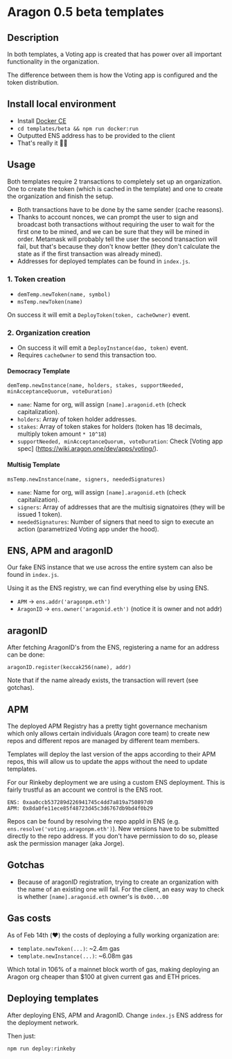 # Aragon 0.5 beta templates

## Description

In both templates, a Voting app is created that has power over all important
functionality in the organization.

The difference between them is how the Voting app is configured and the token
distribution.

## Install local environment

- Install [Docker CE](https://docs.docker.com/install/)
- `cd templates/beta && npm run docker:run`
- Outputted ENS address has to be provided to the client
- That's really it 🦅🚀

## Usage

Both templates require 2 transactions to completely set up an organization.
One to create the token (which is cached in the template) and one to create the
organization and finish the setup.

- Both transactions have to be done by the same sender (cache reasons).
- Thanks to account nonces, we can prompt the user to sign and broadcast both
transactions without requiring the user to wait for the first one to be mined,
and we can be sure that they will be mined in order.
Metamask will probably tell the user the second transaction will fail, but that's
because they don't know better (they don't calculate the state as if the first
transaction was already mined).
- Addresses for deployed templates can be found in `index.js`.

### 1. Token creation

- `demTemp.newToken(name, symbol)`
- `msTemp.newToken(name)`

On success it will emit a `DeployToken(token, cacheOwner)` event.

### 2. Organization creation

- On success it will emit a `DeployInstance(dao, token)` event.
- Requires `cacheOwner` to send this transaction too.

#### Democracy Template

```
demTemp.newInstance(name, holders, stakes, supportNeeded, minAcceptanceQuorum, voteDuration)
```

- `name`: Name for org, will assign `[name].aragonid.eth` (check capitalization).
- `holders`: Array of token holder addresses.
- `stakes`: Array of token stakes for holders (token has 18 decimals, multiply token amount `* 10^18`)
- `supportNeeded, minAcceptanceQuorum, voteDuration`: Check [Voting app spec]
(https://wiki.aragon.one/dev/apps/voting/).


#### Multisig Template

```
msTemp.newInstance(name, signers, neededSignatures)
```

- `name`: Name for org, will assign `[name].aragonid.eth` (check capitalization).
- `signers`: Array of addresses that are the multisig signatoires
(they will be issued 1 token).
- `neededSignatures`: Number of signers that need to sign to execute an action
(parametrized Voting app under the hood).

## ENS, APM and aragonID

Our fake ENS instance that we use across the entire system can also be found in
`index.js`.

Using it as the ENS registry, we can find everything else by using ENS.

- `APM` -> `ens.addr('aragonpm.eth')`
- `AragonID` -> `ens.owner('aragonid.eth')` (notice it is owner and not addr)

## aragonID

After fetching AragonID's from the ENS, registering a name for an address can be done:

```
aragonID.register(keccak256(name), addr)
```

Note that if the name already exists, the transaction will revert (see gotchas).

## APM

The deployed APM Registry has a pretty tight governance mechanism which only allows
certain individuals (Aragon core team) to create new repos and different repos
are managed by different team members.

Templates will deploy the last version of the apps according to their APM repos,
this will allow us to update the apps without the need to update templates.

For our Rinkeby deployment we are using a custom ENS deployment. This is fairly
trustful as an account we control is the ENS root.

```
ENS: 0xaa0ccb537289d226941745c4dd7a819a750897d0
APM: 0x8da0fe11ece85f48723d45c3d6767db9bd4f0b29
```

Repos can be found by resolving the repo appId in ENS (e.g. `ens.resolve('voting.aragonpm.eth')`).
New versions have to be submitted directly to the repo address. If you don't
have permission to do so, please ask the permission manager (aka Jorge).

## Gotchas

- Because of aragonID registration, trying to create an organization with the
name of an existing one will fail. For the client, an easy way to check is
whether `[name].aragonid.eth` owner's is `0x00...00`

## Gas costs

As of Feb 14th (❤️) the costs of deploying a fully working organization are:

- `template.newToken(...)`: ~2.4m gas
- `template.newInstance(...)`: ~6.08m gas

Which total in 106% of a mainnet block worth of gas, making deploying an Aragon org
cheaper than $100 at given current gas and ETH prices.

## Deploying templates

After deploying ENS, APM and AragonID. Change `index.js` ENS address for the
deployment network.

Then just:

```
npm run deploy:rinkeby
```
